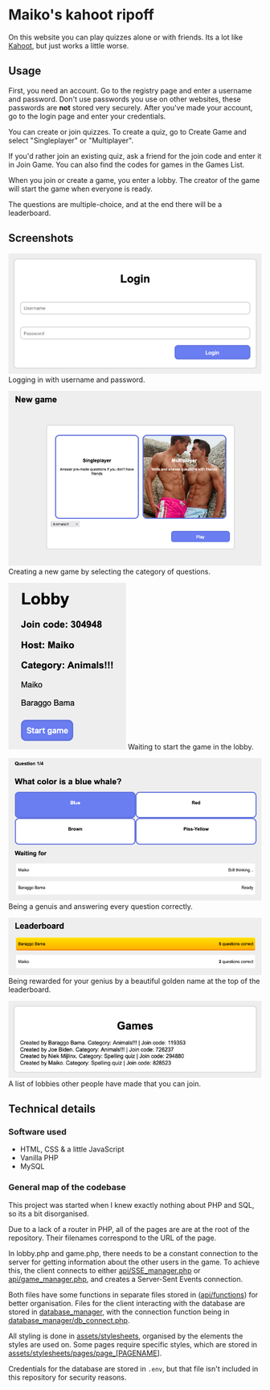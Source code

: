 # Maiko's kahoot ripoff
On this website you can play quizzes alone or with friends. Its a lot like [Kahoot]("https://kahoot.com"), but just works a little worse.

## Usage
First, you need an account. Go to the registry page and enter a username and password. Don't use passwords you use on other websites, these passwords are **not** stored very securely. After you've made your account, go to the login page and enter your credentials.

You can create or join quizzes. To create a quiz, go to Create Game and select "Singleplayer" or "Multiplayer".

If you'd rather join an existing quiz, ask a friend for the join code and enter it in Join Game.
You can also find the codes for games in the Games List.

When you join or create a game, you enter a lobby. The creator of the game will start the game when everyone is ready.

The questions are multiple-choice, and at the end there will be a leaderboard.

## Screenshots
![Creating an account](docs/Login.png "Login")
Logging in with username and password.

![Creating a game](docs/Create_Game.png "Creating a game")
Creating a new game by selecting the category of questions.

![Waiting in the lobby](docs/Lobby.png "Lobby")
Waiting to start the game in the lobby.

![Playing the game](docs/Game.png "Playing the game")
Being a genuis and answering every question correctly.

![Winning the game](docs/Leaderboard.png "Leaderboard")
Being rewarded for your genius by a beautiful golden name at the top of the leaderboard.

![Finding other players' games](docs/Game_List.png "Game list")
A list of lobbies other people have made that you can join.

## Technical details
### Software used
* HTML, CSS & a little JavaScript
* Vanilla PHP
* MySQL

### General map of the codebase
This project was started when I knew exactly nothing about PHP and SQL, so its a bit disorganised.

Due to a lack of a router in PHP, all of the pages are are at the root of the repository. Their filenames correspond to the URL of the page.

In lobby.php and game.php, there needs to be a constant connection to the server for getting information about the other users in the game. To achieve this, the client connects to either [api/SSE_manager.php](api/SSE_manager.php) or [api/game_manager.php](api/game_manager.php), and creates a Server-Sent Events connection.

Both files have some functions in separate files stored in ([api/functions](api/functions)) for better organisation. Files for the client interacting with the database are stored in [database_manager](database_manager), with the connection function being in [database_manager/db_connect.php](database_manager/db_connect.php).

All styling is done in [assets/stylesheets](assets/stylesheets), organised by the elements the styles are used on. Some pages require specific styles, which are stored in [assets/stylesheets/pages/page_[PAGENAME]](assets/stylesheets/pages).

Credentials for the database are stored in `.env`, but that file isn't included in this repository for security reasons.
